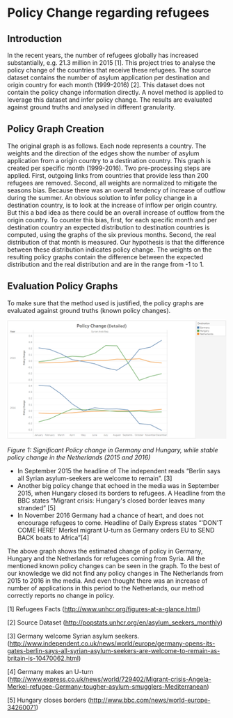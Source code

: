 # Policy Change regarding refugees

## Introduction
In the recent years, the number of refugees globally has increased substantially, e.g. 21.3 million in 2015 [1]. This project tries to analyse the policy change of the countries that receive these refugees. The source dataset contains the number of asylum application per destination and origin country for each month (1999-2016) [2]. This dataset does not contain the policy change information directly. A novel method is applied to leverage this dataset and infer policy change. The results are evaluated against ground truths and analysed in different granularity.

## Policy Graph Creation
The original graph is as follows. Each node represents a country. The weights and the direction of the edges show the number of asylum application from a origin country to a destination country. This graph is created per specific month (1999-2016).
Two pre-processing steps are applied. First, outgoing links from countries that provide less than 200 refugees are removed. Second, all weights are normalized to mitigate the seasons bias. Because there was an overall tendency of increase of outflow during the summer.
An obvious solution to infer policy change in a destination country, is to look at the increase of inflow per origin country. But this a bad idea as there could be an overall increase of outflow from the origin country. To counter this bias, first, for each specific month and per destination country an expected distribution to destination countries is computed, using the graphs of the six previous months. Second, the real distribution of that month is measured. Our hypothesis is that the difference between these distribution indicates policy change.  The weights on the resulting policy graphs contain the difference between the expected distribution and the real distribution and are in the range from -1 to 1.

## Evaluation Policy Graphs
To make sure that the method used is justified, the policy graphs are evaluated against ground truths (known policy changes).

![Figure 1](/images/local_policy_change.PNG)

*Figure 1: Significant Policy change in Germany and Hungary, while stable policy change in the Netherlands (2015 and 2016)*
- In September 2015 the headline of The independent reads “Berlin says all Syrian asylum-seekers are welcome to remain”. [3]
- Another big policy change that echoed in the media was in September 2015, when Hungary closed its borders to refugees. A Headline from the BBC states “Migrant crisis: Hungary's closed border leaves many stranded” [5]
- In November 2016 Germany had a chance of heart, and does not encourage refugees to come. Headline of Daily Express states “'DON'T COME HERE!' Merkel migrant U-turn as Germany orders EU to SEND BACK boats to Africa”[4]

The above  graph shows the estimated change of policy in Germany, Hungary and the Netherlands for refugees coming from Syria. All the mentioned known policy changes can be seen in the graph. To the best of our knowledge we did not find any policy changes in The Netherlands from 2015 to 2016 in the media. And even thought there was an increase of number of applications in this period to the Netherlands, our method correctly reports no change in policy.

[1] Refugees Facts (http://www.unhcr.org/figures-at-a-glance.html)

[2] Source Dataset (http://popstats.unhcr.org/en/asylum_seekers_monthly)

[3] Germany welcome Syrian asylum seekers. (http://www.independent.co.uk/news/world/europe/germany-opens-its-gates-berlin-says-all-syrian-asylum-seekers-are-welcome-to-remain-as-britain-is-10470062.html)

[4] Germany makes an U-turn (http://www.express.co.uk/news/world/729402/Migrant-crisis-Angela-Merkel-refugee-Germany-tougher-asylum-smugglers-Mediterranean)

[5] Hungary closes borders (http://www.bbc.com/news/world-europe-34260071)
